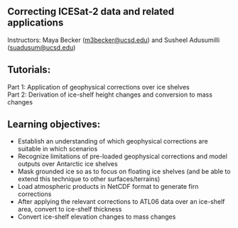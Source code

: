 Correcting ICESat-2 data and related applications
-------------------------------------------------

Instructors: Maya Becker (m3becker@ucsd.edu) and Susheel Adusumilli (suadusum@ucsd.edu)

## Tutorials:

Part 1: Application of geophysical corrections over ice shelves   
Part 2: Derivation of ice-shelf height changes and conversion to mass changes

## Learning objectives:

- Establish an understanding of which geophysical corrections are suitable in which scenarios
- Recognize limitations of pre-loaded geophysical corrections and model outputs over Antarctic ice shelves
- Mask grounded ice so as to focus on floating ice shelves (and be able to extend this technique to other surfaces/terrains)
- Load atmospheric products in NetCDF format to generate firn corrections
- After applying the relevant corrections to ATL06 data over an ice-shelf area, convert to ice-shelf thickness
- Convert ice-shelf elevation changes to mass changes
